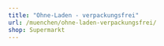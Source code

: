 ```yaml
---
title: "Ohne-Laden - verpackungsfrei"
url: /muenchen/ohne-laden-verpackungsfrei/
shop: Supermarkt
---
```

